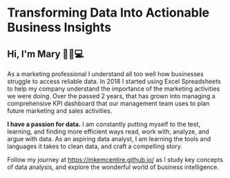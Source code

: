 # Transforming Data Into Actionable Business Insights

## Hi, I'm Mary 👋🏻💻

As a marketing professional I understand all too well how businesses struggle to access reliable data. In 2018 I started using Excel Spreadsheets to help my company understand the importance of the marketing activities we were doing. Over the passed 2 years, that has grown into managing a comprehensive KPI dashboard that our management team uses to plan future marketing and sales activities. 

**I have a passion for data.** I am constantly putting myself to the test, learning, and finding more efficient ways read, work with, analyze, and argue with data. As an aspiring data analyst, I am learning the tools and languages it takes to clean data, and craft a compelling story.

Follow my journey at <https://mkemcentire.github.io/> as I study key concepts of data analysis, and explore the wonderful world of business intelligence.
